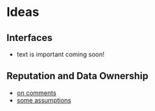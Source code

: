# Ideas

## Interfaces

* text is important <Badge type="warn">coming soon!</Badge>

## Reputation and Data Ownership

* [on comments](comments.md)
* [some assumptions](assumptions.md)